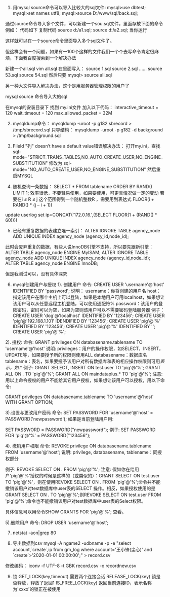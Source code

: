 1. 用mysql source命令可以导入比较大的sql文件:
mysql>use dbtest;
mysql>set names utf8;
mysql>source D:/www/sql/back.sql;

通过source命令导入多个文件，可以新建一个sou.sql文件，里面存放下面的命令
例如：
代码如下	复制代码
source d:/a1.sql;
source d:/a2.sql;
当你运行

这样就可以在一个source命令里面导入多个sql文件了。

但这样会有一个问题，如果有一100个这样的文件我们一个个去写命令肯定很麻烦，下面我百度搜索到一个解决办法

新建一个all.sql
vim all.sql
在里面写入：
source 1.sql
source 2.sql
......
source 53.sql
source 54.sql
然后只要
mysql> source all.sql

另一种大文件导入解决办法，这个是用服务器管理权限的用户了

mysql source 命令导入大的sql

在mysql的安装目录下 找到 my.ini文件 加入以下代码：
interactive_timeout = 120
wait_timeout = 120
max_allowed_packet = 32M


2. mysqldump命令：
mysqldump -uroot -p g182 sbrecord > /tmp/sbrecord.sql
只导结构：
mysqldump -uroot -p g182 -d background > /tmp/background.sql


3. Fileld "列" doesn’t have a default value错误解决办法：
打开my.ini，查找
sql-mode="STRICT_TRANS_TABLES,NO_AUTO_CREATE_USER,NO_ENGINE_SUBSTITUTION"
修改为
sql-mode="NO_AUTO_CREATE_USER,NO_ENGINE_SUBSTITUTION"
然后重启MYSQL


4. 随机查询一条数据：
SELECT * FROM tablename ORDER BY RAND() LIMIT 1;
效率很低，不要轻易使用，如果要使用，可更具情况做一定的变动
若要在i ≤ R ≤ j 这个范围得到一个随机整数R ，需要用到表达式 FLOOR(i + RAND() * (j – i + 1))


update userlog set ip=CONCAT('172.0.16.',(SELECT FLOOR(1 + (RAND() * 60))))

5. 已经有重复数据的表建立唯一索引：
ALTER IGNORE TABLE agency_node ADD UNIQUE INDEX agency_node (agency_id,node_id);

此时会废弃重复的数据，有些人说InnoDB引擎不支持，所以要先跟新引擎：
ALTER TABLE agency_node ENGINE MyISAM;
ALTER IGNORE TABLE agency_node ADD UNIQUE INDEX agency_node (agency_id,node_id);
ALTER TABLE agency_node ENGINE InnoDB;

但是我测试可以，没有具体深究

6. mysql创建用户与授权
1). 创建用户
命令:
CREATE USER 'username'@'host' IDENTIFIED BY 'password';
说明：
username：你将创建的用户名
host：指定该用户在哪个主机上可以登陆，如果是本地用户可用localhost，如果想让该用户可以从任意远程主机登陆，可以使用通配符%
password：该用户的登陆密码，密码可以为空，如果为空则该用户可以不需要密码登陆服务器
例子：
CREATE USER 'dog'@'localhost' IDENTIFIED BY '123456';
CREATE USER 'pig'@'192.168.1.101' IDENDIFIED BY '123456';
CREATE USER 'pig'@'%' IDENTIFIED BY '123456';
CREATE USER 'pig'@'%' IDENTIFIED BY '';
CREATE USER 'pig'@'%';

2). 授权:
命令:
GRANT privileges ON databasename.tablename TO 'username'@'host'
说明:
privileges：用户的操作权限，如SELECT，INSERT，UPDATE等，如果要授予所的权限则使用ALL
databasename：数据库名
tablename：表名，如果要授予该用户对所有数据库和表的相应操作权限则可用*表示，如*.*
例子:
GRANT SELECT, INSERT ON test.user TO 'pig'@'%';
GRANT ALL ON *.* TO 'pig'@'%';
GRANT ALL ON maindataplus.* TO 'pig'@'%';
注意:
用以上命令授权的用户不能给其它用户授权，如果想让该用户可以授权，用以下命令:

GRANT privileges ON databasename.tablename TO 'username'@'host' WITH GRANT OPTION;

3).设置与更改用户密码
命令:
SET PASSWORD FOR 'username'@'host' = PASSWORD('newpassword');
如果是当前登陆用户用:

SET PASSWORD = PASSWORD("newpassword");
例子:
SET PASSWORD FOR 'pig'@'%' = PASSWORD("123456");

4). 撤销用户权限
命令:
REVOKE privilege ON databasename.tablename FROM 'username'@'host';
说明:
privilege, databasename, tablename：同授权部分

例子:
REVOKE SELECT ON *.* FROM 'pig'@'%';
注意:
假如你在给用户'pig'@'%'授权的时候是这样的（或类似的）：GRANT SELECT ON test.user TO 'pig'@'%'，则在使用REVOKE SELECT ON *.* FROM 'pig'@'%';命令并不能撤销该用户对test数据库中user表的SELECT 操作。相反，如果授权使用的是GRANT SELECT ON *.* TO 'pig'@'%';则REVOKE SELECT ON test.user FROM 'pig'@'%';命令也不能撤销该用户对test数据库中user表的Select权限。

具体信息可以用命令SHOW GRANTS FOR 'pig'@'%'; 查看。

5).删除用户
命令:
DROP USER 'username'@'host';


7. netstat -aon|grep 80


8. 导出数据到csv
mysql -A ngame2 -udbname -p  -e "select account,\`create\`,ip from gm_log where account='王小锋(尘心)' and \`create\`>'2020-01-01 00:00:00';" > record.csv

修改编码：
iconv -f UTF-8 -t GBK record.csv -o recordnew.csv

9. 锁
GET_LOCK(key,timeout)  需要两个连接会话
RELEASE_LOCK(key)  锁是否释放，释放了返回1
IS_FREE_LOCK(key)  返回当前连接ID，表示名称为'xxxx'的锁正在被使用


